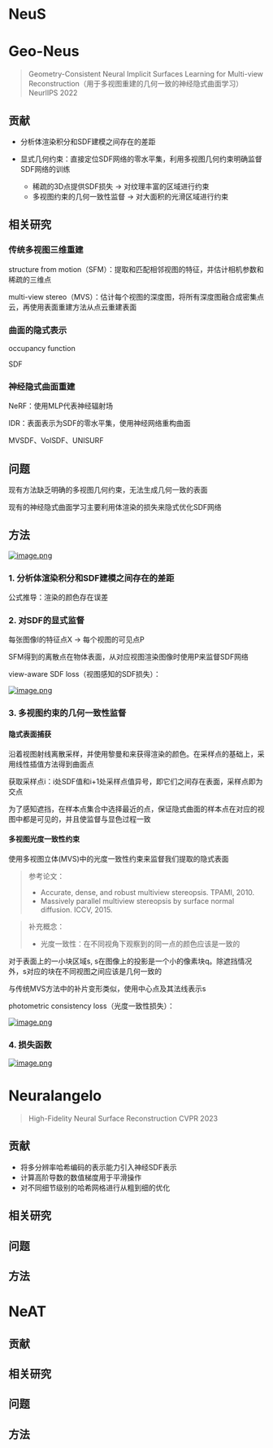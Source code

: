 # NeuS

# Geo-Neus
> Geometry-Consistent Neural Implicit Surfaces Learning for Multi-view Reconstruction（用于多视图重建的几何一致的神经隐式曲面学习）
> NeurlIPS 2022

## 贡献

- 分析体渲染积分和SDF建模之间存在的差距

- 显式几何约束：直接定位SDF网络的零水平集，利用多视图几何约束明确监督SDF网络的训练

  - 稀疏的3D点提供SDF损失 -> 对纹理丰富的区域进行约束
  - 多视图约束的几何一致性监督 -> 对大面积的光滑区域进行约束

## 相关研究

### 传统多视图三维重建

structure from motion（SFM）：提取和匹配相邻视图的特征，并估计相机参数和稀疏的三维点

multi-view stereo（MVS）：估计每个视图的深度图，将所有深度图融合成密集点云，再使用表面重建方法从点云重建表面

### 曲面的隐式表示

occupancy function

SDF

### 神经隐式曲面重建

NeRF：使用MLP代表神经辐射场

IDR：表面表示为SDF的零水平集，使用神经网络重构曲面

MVSDF、VolSDF、UNISURF

## 问题

现有方法缺乏明确的多视图几何约束，无法生成几何一致的表面

现有的神经隐式曲面学习主要利用体渲染的损失来隐式优化SDF网络

## 方法

[![image.png](https://i.postimg.cc/j2J2wn1f/image.png)](https://postimg.cc/hQccNvc4)

### 1. 分析体渲染积分和SDF建模之间存在的差距

公式推导：渲染的颜色存在误差

### 2. 对SDF的显式监督

每张图像I的特征点X -> 每个视图的可见点P

SFM得到的离散点在物体表面，从对应视图渲染图像时使用P来监督SDF网络

view-aware SDF loss（视图感知的SDF损失）：

[![image.png](https://i.postimg.cc/mrH8ZmLN/image.png)](https://postimg.cc/p9PDqYnp)

### 3. 多视图约束的几何一致性监督

#### 隐式表面捕获

沿着视图射线离散采样，并使用黎曼和来获得渲染的颜色。在采样点的基础上，采用线性插值方法得到曲面点  

获取采样点i：i处SDF值和i+1处采样点值异号，即它们之间存在表面，采样点即为交点  

为了感知遮挡，在样本点集合中选择最近的点，保证隐式曲面的样本点在对应的视图中都是可见的，并且使监督与显色过程一致

#### 多视图光度一致性约束

使用多视图立体(MVS)中的光度一致性约束来监督我们提取的隐式表面  

> 参考论文：
> - Accurate, dense, and robust multiview stereopsis. TPAMI, 2010.
> - Massively parallel multiview stereopsis by surface normal diffusion. ICCV, 2015.

> 补充概念：  
> - 光度一致性：在不同视角下观察到的同一点的颜色应该是一致的  

对于表面上的一小块区域s, s在图像上的投影是一个小的像素块q。除遮挡情况外，s对应的块在不同视图之间应该是几何一致的   

与传统MVS方法中的补片变形类似，使用中心点及其法线表示s  

photometric consistency loss（光度一致性损失）：

[![image.png](https://i.postimg.cc/2SfzD6Cy/image.png)](https://postimg.cc/YhbcNtGB)

### 4. 损失函数

[![image.png](https://i.postimg.cc/J4Q1R80Q/image.png)](https://postimg.cc/3ddMZPgy)


# Neuralangelo
> High-Fidelity Neural Surface Reconstruction
> CVPR 2023

## 贡献
- 将多分辨率哈希编码的表示能力引入神经SDF表示
- 计算高阶导数的数值梯度用于平滑操作
- 对不同细节级别的哈希网格进行从粗到细的优化

## 相关研究


## 问题


## 方法




# NeAT
> 
> 

## 贡献


## 相关研究


## 问题


## 方法

